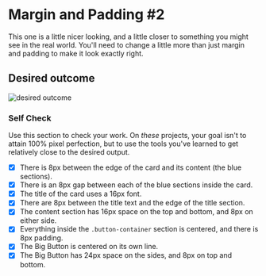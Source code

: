 # Margin and Padding #2

This one is a little nicer looking, and a little closer to something you might
see in the real world. You'll need to change a little more than just margin and
padding to make it look exactly right.

## Desired outcome

![desired outcome](./desired-outcome.png)

### Self Check

Use this section to check your work. On _these_ projects, your goal isn't to
attain 100% pixel perfection, but to use the tools you've learned to get
relatively close to the desired output.

- [x] There is 8px between the edge of the card and its content (the blue
      sections).
- [x] There is an 8px gap between each of the blue sections inside the card.
- [x] The title of the card uses a 16px font.
- [x] There are 8px between the title text and the edge of the title section.
- [x] The content section has 16px space on the top and bottom, and 8px on
      either side.
- [x] Everything inside the `.button-container` section is centered, and there
      is 8px padding.
- [x] The Big Button is centered on its own line.
- [x] The Big Button has 24px space on the sides, and 8px on top and bottom.
